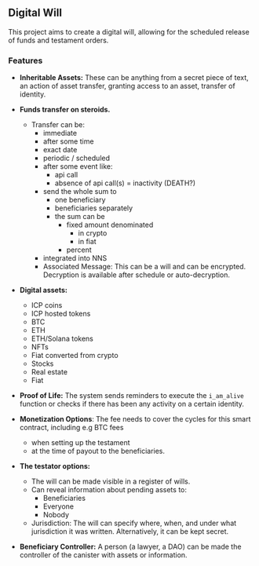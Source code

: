 
## Digital Will

This project aims to create a digital will, allowing for the scheduled release of funds and testament orders.



### Features
- **Inheritable Assets:** These can be anything from a secret piece of text, an action of asset transfer, granting access to an asset, transfer of identity.
- **Funds transfer on steroids.**
  - Transfer can be:
    - immediate
    - after some time
    - exact date
    - periodic  / scheduled
    - after some event like:
      - api call
      - absence of api call(s) = inactivity (DEATH?)
    - send the whole sum to 
      - one beneficiary
      - beneficiaries separately
      - the sum can be 
        - fixed amount denominated 
          - in crypto
          - in fiat
        - percent 
    - integrated into NNS
    - Associated Message: This can be a will and can be encrypted. Decryption is available after schedule or auto-decryption.
- **Digital assets:**
    - ICP coins
    - ICP hosted tokens
    - BTC
    - ETH
    - ETH/Solana tokens
    - NFTs
    - Fiat converted from crypto
    - Stocks
    - Real estate
    - Fiat


- **Proof of Life:** The system sends reminders to execute the `i_am_alive` function or checks if there has been any activity on a certain identity.

- **Monetization Options**: The fee needs to cover the cycles for this smart contract, including e.g BTC fees
    - when setting up the testament 
    - at the time of payout to the beneficiaries.
- **The testator options:**
    - The will can be made visible in a register of wills.
    - Can reveal information about pending assets to:
        - Beneficiaries
        - Everyone
        - Nobody
    - Jurisdiction: The will can specify where, when, and under what jurisdiction it was written. Alternatively, it can be kept secret.

- **Beneficiary Controller:** A person (a lawyer, a DAO) can be made the controller of the canister with assets or information.






